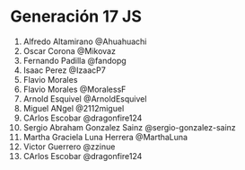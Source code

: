 # Generación 17 JS

1. Alfredo Altamirano @Ahuahuachi
2. Oscar Corona @Mikovaz
3. Fernando Padilla @fandopg
4. Isaac Perez @IzaacP7
5. Flavio Morales 
5. Flavio Morales @MoralessF
6. Arnold Esquivel @ArnoldEsquivel
7. Miguel ANgel @2112miguel 
8. CArlos Escobar @dragonfire124
9. Sergio Abraham Gonzalez Sainz @sergio-gonzalez-sainz
10. Martha Graciela Luna Herrera @MarthaLuna
11. Victor Guerrero @zzinue
12. CArlos Escobar @dragonfire124
